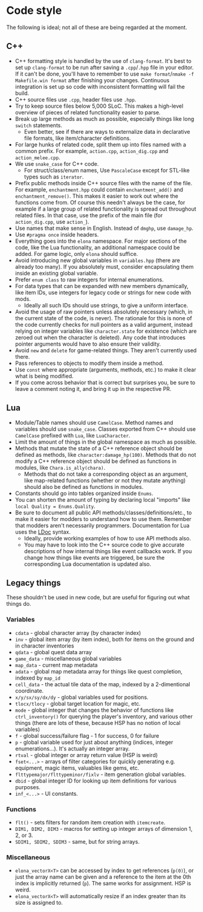 # Code style

The following is ideal; not all of these are being regarded at the moment.



## C++

- C++ formatting style is handled by the use of `clang-format`. It's best to set up `clang-format` to be run after saving a `.cpp`/`.hpp` file in your editor. If it can't be done, you'll have to remember to use `make format`/`nmake -f Makefile.win format` after finishing your changes. Continuous integration is set up so code with inconsistent formatting will fail the build.
- C++ source files use `.cpp`, header files use `.hpp`.
- Try to keep source files below 5,000 SLoC. This makes a high-level overview of pieces of related functionality easier to parse.
- Break up large methods as much as possible, especially things like long `switch` statements.
  - Even better, see if there are ways to externalize data in declarative file formats, like item/character definitions.
- For large hunks of related code, split them up into files named with a common prefix. For example, `action.cpp`, `action_dig.cpp` and `action_melee.cpp`.
- We use `snake_case` for C++ code.
  - For struct/class/enum names, Use `PascaleCase` except for STL-like types such as `iterator`.
- Prefix public methods inside C++ source files with the name of the file. For example, `enchantment.hpp` could contain `enchantment_add()` and `enchantment_remove()`. This makes it easier to work out where the functions come from. Of course this needn't always be the case, for example if a large group of related functionality is spread out throughout related files. In that case, use the prefix of the main file (for `action_dig.cpp`, use `action_`).
- Use names that make sense in English. Instead of `dmghp`, use `damage_hp`.
- Use `#pragma once` inside headers.
- Everything goes into the `elona` namespace. For major sections of the code, like the Lua functionality, an additional namespace could be added. For game logic, only `elona` should suffice.
- Avoid introducing new global variables in `variables.hpp` (there are already too many). If you absolutely must, consider encapsulating them inside an existing global variable.
- Prefer `enum class` to raw integers for internal enumerations.
- For data types that can be expanded with new members dynamically, like item IDs, use integers for legacy code or strings for new code with mods.
  - Ideally all such IDs should use strings, to give a uniform interface.
- Avoid the usage of raw pointers unless absolutely necessary (which, in the current state of the code, is never). The rationale for this is none of the code currently checks for null pointers as a valid argument, instead relying on integer variables like `character.state` for existence (which are zeroed out when the character is deleted). Any code that introduces pointer arguments would have to also ensure their validity.
- Avoid `new` and `delete` for game-related things. They aren't currently used there.
- Pass references to objects to modify them inside a method.
- Use `const` where appropriate (arguments, methods, etc.) to make it clear what is being modified.
- If you come across behavior that is correct but surprises you, be sure to leave a comment noting it, and bring it up in the respective PR.



## Lua

- Module/Table names should use `CamelCase`. Method names and variables should use `snake_case`. Classes exported from C++ should use `CamelCase` prefixed with `Lua`, like `LuaCharacter`.
- Limit the amount of things in the global namespace as much as possible.
- Methods that mutate the state of a C++ reference object should be defined as methods, like `character:damage_hp(100)`. Methods that do not modify a C++ reference object should be defined as functions in modules, like `Chara.is_ally(chara)`.
  - Methods that do not take a corresponding object as an argument, like map-related functions (whether or not they mutate anything) should also be defined as functions in modules.
- Constants should go into tables organized inside `Enums`.
- You can shorten the amount of typing by declaring local "imports" like `local Quality = Enums.Quality`.
- Be sure to document all public API methods/classes/definitions/etc., to make it easier for modders to understand how to use them. Remember that modders aren't necessarily programmers. Documentation for Lua uses the [LDoc](https://stevedonovan.github.io/ldoc/manual/doc.md.html) syntax.
  - Ideally, provide working examples of how to use API methods also.
  - You may have to look into the C++ source code to give accurate descriptions of how internal things like event callbacks work. If you change how things like events are triggered, be sure the corresponding Lua documentation is updated also.



## Legacy things

These shouldn't be used in new code, but are useful for figuring out what things do.


### Variables

- `cdata` - global character array (by character index)
- `inv` - global item array (by item index), both for items on the ground and in character inventories
- `qdata` - global quest data array
- `game_data` - miscellaneous global variables
- `map_data` - current map metadata
- `adata` - global map metadata array for things like quest completion, indexed by `map_id`
- `cell_data` - the actual tile data of the map, indexed by a 2-dimentional coordinate.
- `x/y/sx/sy/dx/dy` - global variables used for positions.
- `tlocx/tlocy` - global target location for magic, etc.
- `mode` - global integer that changes the behavior of functions like `ctrl_inventory()` for querying the player's inventory, and various other things (there are lots of these, because HSP has no notion of local variables)
- `f` - global success/failure flag - 1 for success, 0 for failure
- `p` - global variable used for just about anything (indices, integer enumerations...). It's actually an integer array.
- `rtval` - global integer or array return value (HSP is weird)
- `fset<...>` - arrays of filter categories for quickly generating e.g. equipment, magic items, valuables like gems, etc.
- `flttypemajor/flttypeminor/fixlv` - item generation global variables.
- `dbid` - global integer ID for looking up item definitions for various purposes.
- `inf_<...>` - UI constants.


### Functions

- `flt()` - sets filters for random item creation with `itemcreate`.
- `DIM1, DIM2, DIM3` - macros for setting up integer arrays of dimension 1, 2, or 3.
- `SDIM1, SDIM2, SDIM3` - same, but for string arrays.


### Miscellaneous

- `elona_vectorX<T>` can be accessed by index to get references (`p(0)`), or just the array name can be given and a reference to the item at the 0th index is implicitly returned (`p`). The same works for assignment. HSP is weird.
- `elona_vectorX<T>` will automatically resize if an index greater than its size is assigned to.
